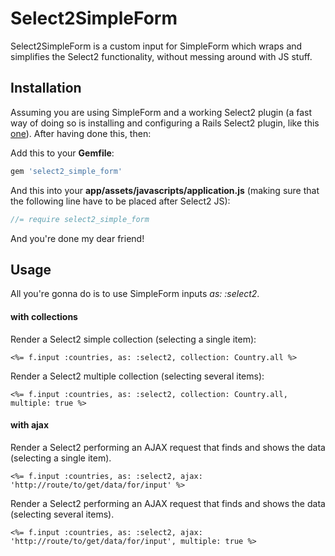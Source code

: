# Select2SimpleForm

Select2SimpleForm is a custom input for SimpleForm which wraps and simplifies the Select2 functionality, without messing around with JS stuff.

## Installation

Assuming you are using SimpleForm and a working Select2 plugin (a fast way of doing so is installing and configuring a Rails Select2 plugin, like this [one](https://github.com/argerim/select2-rails)). After having done this, then:

Add this to your **Gemfile**:

```ruby
gem 'select2_simple_form'
```

And this into your **app/assets/javascripts/application.js**
(making sure that the following line have to be placed after Select2 JS):

```js
//= require select2_simple_form
```

And you're done my dear friend!

## Usage

All you're gonna do is to use SimpleForm inputs *as: :select2*.

#### with collections

Render a Select2 simple collection (selecting a single item):
```erb
<%= f.input :countries, as: :select2, collection: Country.all %>
```

Render a Select2 multiple collection (selecting several items):
```erb
<%= f.input :countries, as: :select2, collection: Country.all, multiple: true %>
```

#### with ajax

Render a Select2 performing an AJAX request that finds and shows the data (selecting a single item).
```erb
<%= f.input :countries, as: :select2, ajax: 'http://route/to/get/data/for/input' %>
```

Render a Select2 performing an AJAX request that finds and shows the data (selecting several items).
```erb
<%= f.input :countries, as: :select2, ajax: 'http://route/to/get/data/for/input', multiple: true %>
```
